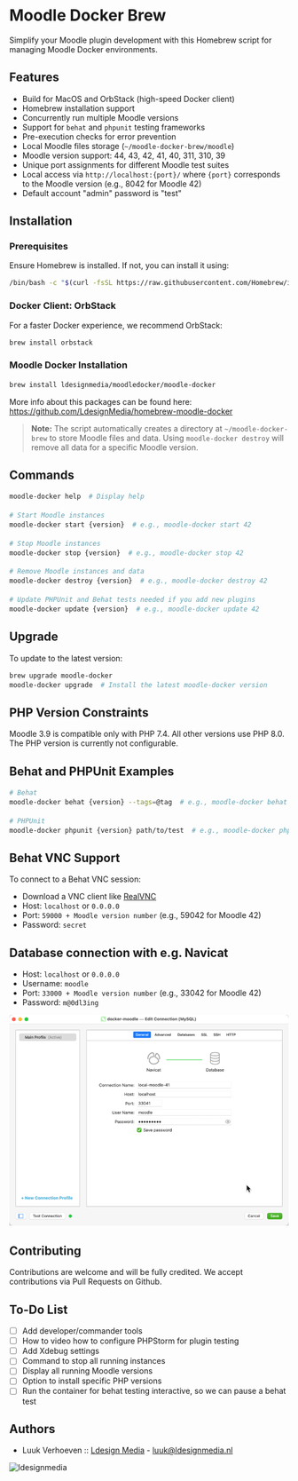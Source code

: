 # Moodle Docker Brew

Simplify your Moodle plugin development with this Homebrew script for managing Moodle Docker environments.

## Features

- Build for MacOS and OrbStack (high-speed Docker client)
- Homebrew installation support
- Concurrently run multiple Moodle versions
- Support for `behat` and `phpunit` testing frameworks
- Pre-execution checks for error prevention
- Local Moodle files storage (`~/moodle-docker-brew/moodle`)
- Moodle version support: 44, 43, 42, 41, 40, 311, 310, 39
- Unique port assignments for different Moodle test suites
- Local access via `http://localhost:{port}/` where `{port}` corresponds to the Moodle version (e.g., 8042 for Moodle 42)
- Default account "admin" password is "test"
## Installation

### Prerequisites

Ensure Homebrew is installed. If not, you can install it using:

```bash
/bin/bash -c "$(curl -fsSL https://raw.githubusercontent.com/Homebrew/install/HEAD/install.sh)"
```

### Docker Client: OrbStack

For a faster Docker experience, we recommend OrbStack:

```bash
brew install orbstack
```

### Moodle Docker Installation

```bash
brew install ldesignmedia/moodledocker/moodle-docker
```
More info about this packages can be found here: https://github.com/LdesignMedia/homebrew-moodle-docker


> **Note:** The script automatically creates a directory at `~/moodle-docker-brew` to store Moodle files and data. Using `moodle-docker destroy` will remove all data for a specific Moodle version.

## Commands

```bash
moodle-docker help  # Display help

# Start Moodle instances
moodle-docker start {version}  # e.g., moodle-docker start 42

# Stop Moodle instances
moodle-docker stop {version}  # e.g., moodle-docker stop 42

# Remove Moodle instances and data
moodle-docker destroy {version}  # e.g., moodle-docker destroy 42

# Update PHPUnit and Behat tests needed if you add new plugins
moodle-docker update {version}  # e.g., moodle-docker update 42
```

## Upgrade

To update to the latest version:

```bash
brew upgrade moodle-docker
moodle-docker upgrade  # Install the latest moodle-docker version
```

## PHP Version Constraints

Moodle 3.9 is compatible only with PHP 7.4. All other versions use PHP 8.0. The PHP version is currently not configurable.

## Behat and PHPUnit Examples

```bash
# Behat
moodle-docker behat {version} --tags=@tag  # e.g., moodle-docker behat 42 --tags=@auth_manual

# PHPUnit
moodle-docker phpunit {version} path/to/test  # e.g., moodle-docker phpunit 42 auth/manual/tests/manual_test.php
```

## Behat VNC Support

To connect to a Behat VNC session:

- Download a VNC client like [RealVNC](https://www.realvnc.com/en/connect/download/viewer/)
- Host: `localhost` or `0.0.0.0`
- Port: `59000 + Moodle version number` (e.g., 59042 for Moodle 42)
- Password: `secret`

## Database connection with e.g. Navicat

- Host: `localhost` or `0.0.0.0`
- Username: `moodle`
- Port: `33000 + Moodle version number` (e.g., 33042 for Moodle 42)
- Password: `m@0dl3ing`

![img.png](screenshots/database.png)

## Contributing

Contributions are welcome and will be fully credited. We accept contributions via Pull Requests on Github.


## To-Do List

- [ ] Add developer/commander tools
- [ ] How to video how to configure PHPStorm for plugin testing
- [ ] Add Xdebug settings
- [ ] Command to stop all running instances
- [ ] Display all running Moodle versions
- [ ] Option to install specific PHP versions
- [ ] Run the container for behat testing interactive, so we can pause a behat test

## Authors

* Luuk Verhoeven :: [Ldesign Media](https://ldesignmedia.nl/) - [luuk@ldesignmedia.nl](luuk@ldesignmedia.nl)

<img src="https://ldesignmedia.nl/themes/ldesignmedia/assets/images/logo/logo.svg" alt="ldesignmedia" height="70px">
